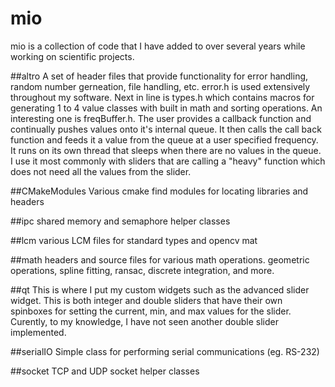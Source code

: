 # mio

mio is a collection of code that I have added to over several years while working on scientific projects.

##altro
  A set of header files that provide functionality for error handling, random number gerneation, file handling, etc.
  error.h is used extensively throughout my software. Next in line is types.h which contains macros for generating 1 to 4 value classes with built in math and sorting operations.
  An interesting one is freqBuffer.h. The user provides a callback function and continually pushes values onto it's internal queue. It then calls the call back function and feeds it a value from the queue at a user specified frequency. It runs on its own thread that sleeps when there are no values in the queue. I use it most commonly with sliders that are calling a "heavy" function which does not need all the values from the slider.
  
##CMakeModules
  Various cmake find modules for locating libraries and headers
  
##ipc
  shared memory and semaphore helper classes
  
##lcm
  various LCM files for standard types and opencv mat
  
##math
  headers and source files for various math operations. geometric operations, spline fitting, ransac, discrete integration, and more.
  
##qt
  This is where I put my custom widgets such as the advanced slider widget. This is both integer and double sliders that have their own spinboxes for setting the current, min, and max values for the slider. Curently, to my knowledge, I have not seen another double slider implemented.
  
##serialIO
  Simple class for performing serial communications (eg. RS-232)
  
##socket
  TCP and UDP socket helper classes
